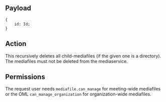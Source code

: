 ## Payload
```
{
    id: Id;
}
```

## Action
This recursively deletes all child-mediafiles (if the given one is a directory). The mediafiles must not be deleted from the mediaservice.

## Permissions
The request user needs `mediafile.can_manage` for meeting-wide mediafiles or the OML `can_manage_organization` for organization-wide mediafiles.
